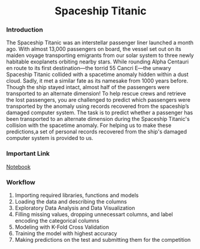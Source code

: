 <h1 align='center'>Spaceship Titanic</h1>

### Introduction
The Spaceship Titanic was an interstellar passenger liner launched a month ago. With almost 13,000 passengers on board, the vessel set out on its maiden voyage transporting emigrants from our solar system to three newly habitable exoplanets orbiting nearby stars. While rounding Alpha Centauri en route to its first destination—the torrid 55 Cancri E—the unwary Spaceship Titanic collided with a spacetime anomaly hidden within a dust cloud. Sadly, it met a similar fate as its namesake from 1000 years before. Though the ship stayed intact, almost half of the passengers were transported to an alternate dimension! To help rescue crews and retrieve the lost passengers, you are challenged to predict which passengers were transported by the anomaly using records recovered from the spaceship’s damaged computer system. The task is to predict whether a passenger has been transported to an alternate dimension during the Spaceship Titanic's collision with the spacetime anomaly. For helping us to make these predictions,a set of personal records recovered from the ship's damaged computer system is provided to us.

### Important Link
[Notebook](https://www.kaggle.com/code/prasadposture121/spaceship-titanic)

### Workflow
1. Importing required libraries, functions and models
2. Loading the data and describing the columns
3. Exploratory Data Analysis and Data Visualization
4. Filling missing values, dropping unnecessart columns, and label encoding the categorical columns
5. Modeling with K-Fold Cross Validation
6. Training the model with highest accuracy
7. Making predictions on the test and submitting them for the competition
